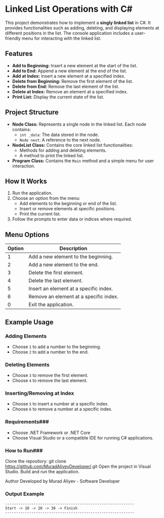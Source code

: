 # Linked List Operations with C#

This project demonstrates how to implement a **singly linked list** in C#. It provides functionalities such as adding, deleting, and displaying elements at different positions in the list. The console application includes a user-friendly menu for interacting with the linked list.

## Features

- **Add to Beginning:** Insert a new element at the start of the list.
- **Add to End:** Append a new element at the end of the list.
- **Add at Index:** Insert a new element at a specified index.
- **Delete from Beginning:** Remove the first element of the list.
- **Delete from End:** Remove the last element of the list.
- **Delete at Index:** Remove an element at a specified index.
- **Print List:** Display the current state of the list.

## Project Structure

- **Node Class:** Represents a single node in the linked list. Each node contains:
  - `int _data`: The data stored in the node.
  - `Node next`: A reference to the next node.
- **NodeList Class:** Contains the core linked list functionalities:
  - Methods for adding and deleting elements.
  - A method to print the linked list.
- **Program Class:** Contains the `Main` method and a simple menu for user interaction.

## How It Works

1. Run the application.
2. Choose an option from the menu:
   - Add elements to the beginning or end of the list.
   - Insert or remove elements at specific positions.
   - Print the current list.
3. Follow the prompts to enter data or indices where required.

## Menu Options

| Option | Description                            |
|--------|----------------------------------------|
| 1      | Add a new element to the beginning.   |
| 2      | Add a new element to the end.         |
| 3      | Delete the first element.             |
| 4      | Delete the last element.              |
| 5      | Insert an element at a specific index.|
| 6      | Remove an element at a specific index.|
| 0      | Exit the application.                 |

## Example Usage

### Adding Elements
- Choose `1` to add a number to the beginning.
- Choose `2` to add a number to the end.

### Deleting Elements
- Choose `3` to remove the first element.
- Choose `4` to remove the last element.

### Inserting/Removing at Index
- Choose `5` to insert a number at a specific index.
- Choose `6` to remove a number at a specific index.

### Requirements### 
- Choose .NET Framework or .NET Core
- Choose Visual Studio or a compatible IDE for running C# applications.
  
### How to Run### 
Clone the repository:
git clone https://github.com/MuradAliyevDeveloper/<repository-name>.git
Open the project in Visual Studio.
Build and run the application.

Author
Developed by Murad Aliyev - Software Developer

### Output Example
```plaintext
-----------------------------------------------------------
Start -> 10 -> 20 -> 30 -> Finish
-----------------------------------------------------------



